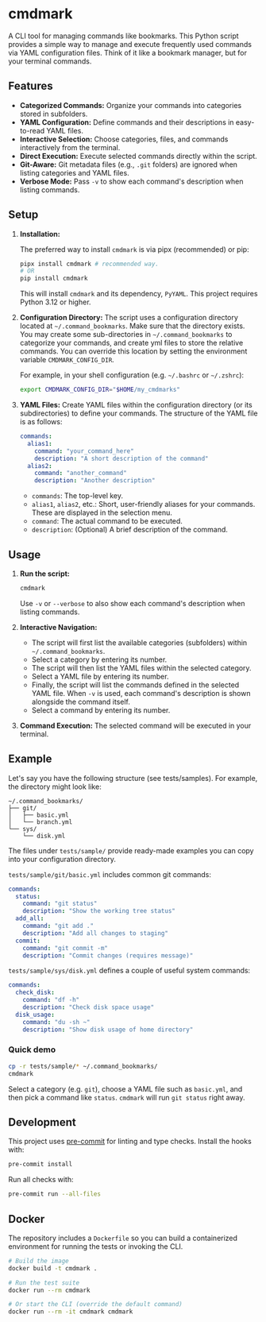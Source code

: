 # cmdmark

A CLI tool for managing commands like bookmarks. This Python script provides a simple way to manage and execute frequently used commands via YAML configuration files. Think of it like a bookmark manager, but for your terminal commands.

## Features

*   **Categorized Commands:** Organize your commands into categories stored in subfolders.
*   **YAML Configuration:** Define commands and their descriptions in easy-to-read YAML files.
*   **Interactive Selection:** Choose categories, files, and commands interactively from the terminal.
*   **Direct Execution:** Execute selected commands directly within the script.
*   **Git-Aware:** Git metadata files (e.g., `.git` folders) are ignored when listing categories and YAML files.
*   **Verbose Mode:** Pass `-v` to show each command's description when listing commands.


## Setup

1.  **Installation:**

    The preferred way to install `cmdmark` is via pipx (recommended) or pip:
    ```bash
    pipx install cmdmark # recommended way.
    # OR
    pip install cmdmark
    ```
    This will install `cmdmark` and its dependency, `PyYAML`. This project requires Python 3.12 or higher.

2.  **Configuration Directory:** The script uses a configuration directory located at `~/.command_bookmarks`. Make sure that the directory exists. You may create some sub-directories in `~/.command_bookmarks` to categorize your commands, and create yml files to store the relative commands. You can override this location by setting the environment variable `CMDMARK_CONFIG_DIR`.

    For example, in your shell configuration (e.g. `~/.bashrc` or `~/.zshrc`):

    ```bash
    export CMDMARK_CONFIG_DIR="$HOME/my_cmdmarks"
    ```

3.  **YAML Files:** Create YAML files within the configuration directory (or its subdirectories) to define your commands.  The structure of the YAML file is as follows:

    ```yaml
    commands:
      alias1:
        command: "your_command_here"
        description: "A short description of the command"
      alias2:
        command: "another_command"
        description: "Another description"
    ```

    *   `commands`: The top-level key.
    *   `alias1`, `alias2`, etc.:  Short, user-friendly aliases for your commands.  These are displayed in the selection menu.
    *   `command`: The actual command to be executed.
    *   `description`:  (Optional) A brief description of the command.

## Usage

1.  **Run the script:**

    ```bash
    cmdmark
    ```
    Use `-v` or `--verbose` to also show each command's description when listing commands.

2.  **Interactive Navigation:**

    *   The script will first list the available categories (subfolders) within `~/.command_bookmarks`.
    *   Select a category by entering its number.
    *   The script will then list the YAML files within the selected category.
    *   Select a YAML file by entering its number.
    *   Finally, the script will list the commands defined in the selected YAML file. When `-v` is used, each command's description is shown alongside the command itself.
    *   Select a command by entering its number.

3.  **Command Execution:** The selected command will be executed in your terminal.

## Example

Let's say you have the following structure (see tests/samples).
For example, the directory might look like:

```
~/.command_bookmarks/
├── git/
│   ├── basic.yml
│   └── branch.yml
└── sys/
    └── disk.yml
```

The files under `tests/sample/` provide ready-made examples you can copy into your configuration directory.

`tests/sample/git/basic.yml` includes common git commands:

```yaml
commands:
  status:
    command: "git status"
    description: "Show the working tree status"
  add_all:
    command: "git add ."
    description: "Add all changes to staging"
  commit:
    command: "git commit -m"
    description: "Commit changes (requires message)"
```

`tests/sample/sys/disk.yml` defines a couple of useful system commands:

```yaml
commands:
  check_disk:
    command: "df -h"
    description: "Check disk space usage"
  disk_usage:
    command: "du -sh ~"
    description: "Show disk usage of home directory"
```

### Quick demo

```bash
cp -r tests/sample/* ~/.command_bookmarks/
cmdmark
```

Select a category (e.g. `git`), choose a YAML file such as `basic.yml`, and then pick a command like `status`. `cmdmark` will run `git status` right away.

## Development

This project uses [pre-commit](https://pre-commit.com/) for linting and type checks.
Install the hooks with:

```bash
pre-commit install
```

Run all checks with:

```bash
pre-commit run --all-files
```

## Docker

The repository includes a `Dockerfile` so you can build a containerized
environment for running the tests or invoking the CLI.

```bash
# Build the image
docker build -t cmdmark .

# Run the test suite
docker run --rm cmdmark

# Or start the CLI (override the default command)
docker run --rm -it cmdmark cmdmark
```

